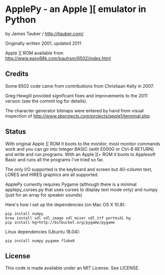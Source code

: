 ApplePy - an Apple ][ emulator in Python
========================================

by James Tauber / http://jtauber.com/

Originally written 2001, updated 2011

Apple ][ ROM available from http://www.easy68k.com/paulrsm/6502/index.html


Credits
-------

Some 6502 code came from contributions from Christiaan Kelly in 2007.

Greg Hewgill provided significant fixes and improvements to the 2011 version
(see the commit log for details).

The character generator bitmaps were entered by hand from visual inspection
of http://www.sbprojects.com/projects/apple1/terminal.php


Status
------

With original Apple ][ ROM it boots to the monitor, most monitor commands
work and you can go into Integer BASIC (with E000G or Ctrl-B RETURN) and
write and run programs. With an Apple ][+ ROM it boots to Applesoft Basic and
runs all the programs I've tried so far.

The only I/O supported is the keyboard and screen but 40-column text, LORES
and HIRES graphics are all supported.

ApplePy currently requires Pygame (although there is a minimal applepy_curses.py
that uses curses to display text mode only) and numpy (just for an array for
speaker sounds)

Here's how I set up the dependencies (on Mac OS X 10.8):

    pip install numpy
    brew install sdl sdl_image sdl_mixer sdl_ttf portmidi hg
    pip install hg+http://bitbucket.org/pygame/pygame

Linux dependencies (Ubuntu 18.04):

    pip install numpy pygame flake8

License
-------

This code is made available under an MIT License. See LICENSE.
